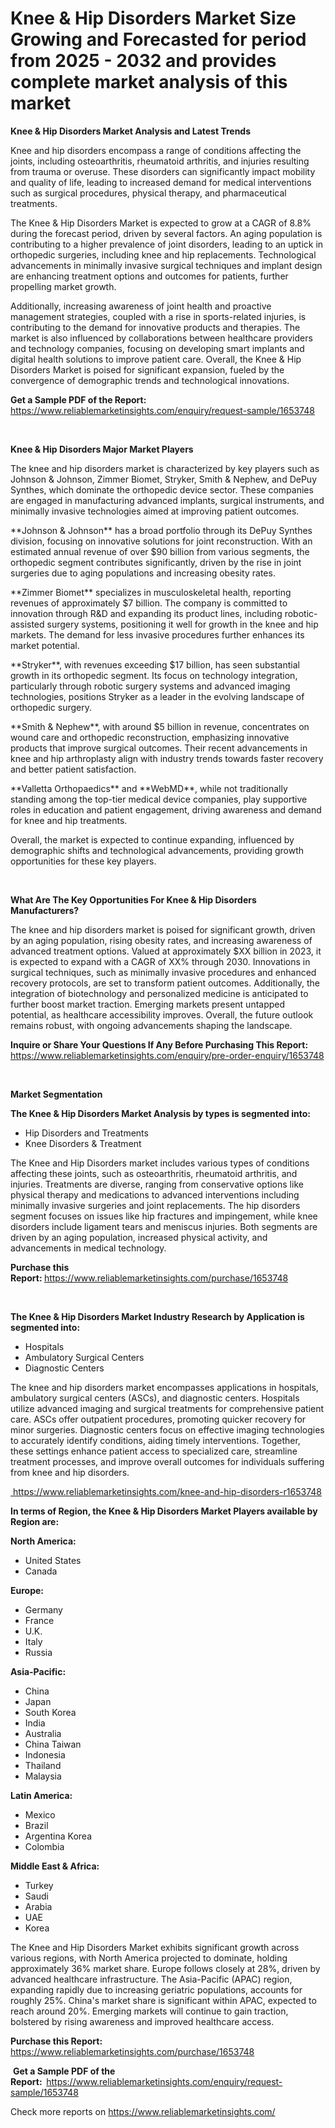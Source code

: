 <p><h1>Knee & Hip Disorders Market Size Growing and Forecasted for period from 2025 - 2032 and provides complete market analysis of this market</h1></p><p><strong>Knee & Hip Disorders Market Analysis and Latest Trends</strong></p>
<p><p>Knee and hip disorders encompass a range of conditions affecting the joints, including osteoarthritis, rheumatoid arthritis, and injuries resulting from trauma or overuse. These disorders can significantly impact mobility and quality of life, leading to increased demand for medical interventions such as surgical procedures, physical therapy, and pharmaceutical treatments.</p><p>The Knee & Hip Disorders Market is expected to grow at a CAGR of 8.8% during the forecast period, driven by several factors. An aging population is contributing to a higher prevalence of joint disorders, leading to an uptick in orthopedic surgeries, including knee and hip replacements. Technological advancements in minimally invasive surgical techniques and implant design are enhancing treatment options and outcomes for patients, further propelling market growth. </p><p>Additionally, increasing awareness of joint health and proactive management strategies, coupled with a rise in sports-related injuries, is contributing to the demand for innovative products and therapies. The market is also influenced by collaborations between healthcare providers and technology companies, focusing on developing smart implants and digital health solutions to improve patient care. Overall, the Knee & Hip Disorders Market is poised for significant expansion, fueled by the convergence of demographic trends and technological innovations.</p></p>
<p><strong>Get a Sample PDF of the Report:&nbsp;</strong> <a href="https://www.reliablemarketinsights.com/enquiry/request-sample/1653748?utm_campaign=2531&utm_medium=2&utm_source=Github&utm_content=ia&utm_term=08032025&utm_id=knee-hip-disorders">https://www.reliablemarketinsights.com/enquiry/request-sample/1653748</a></p>
<p>&nbsp;</p>
<p><strong>Knee & Hip Disorders Major Market Players</strong></p>
<p><p>The knee and hip disorders market is characterized by key players such as Johnson & Johnson, Zimmer Biomet, Stryker, Smith & Nephew, and DePuy Synthes, which dominate the orthopedic device sector. These companies are engaged in manufacturing advanced implants, surgical instruments, and minimally invasive technologies aimed at improving patient outcomes.</p><p>**Johnson & Johnson** has a broad portfolio through its DePuy Synthes division, focusing on innovative solutions for joint reconstruction. With an estimated annual revenue of over $90 billion from various segments, the orthopedic segment contributes significantly, driven by the rise in joint surgeries due to aging populations and increasing obesity rates.</p><p>**Zimmer Biomet** specializes in musculoskeletal health, reporting revenues of approximately $7 billion. The company is committed to innovation through R&D and expanding its product lines, including robotic-assisted surgery systems, positioning it well for growth in the knee and hip markets. The demand for less invasive procedures further enhances its market potential.</p><p>**Stryker**, with revenues exceeding $17 billion, has seen substantial growth in its orthopedic segment. Its focus on technology integration, particularly through robotic surgery systems and advanced imaging technologies, positions Stryker as a leader in the evolving landscape of orthopedic surgery.</p><p>**Smith & Nephew**, with around $5 billion in revenue, concentrates on wound care and orthopedic reconstruction, emphasizing innovative products that improve surgical outcomes. Their recent advancements in knee and hip arthroplasty align with industry trends towards faster recovery and better patient satisfaction.</p><p>**Valletta Orthopaedics** and **WebMD**, while not traditionally standing among the top-tier medical device companies, play supportive roles in education and patient engagement, driving awareness and demand for knee and hip treatments.</p><p>Overall, the market is expected to continue expanding, influenced by demographic shifts and technological advancements, providing growth opportunities for these key players.</p></p>
<p>&nbsp;</p>
<p><strong>What Are The Key Opportunities For Knee & Hip Disorders Manufacturers?</strong></p>
<p><p>The knee and hip disorders market is poised for significant growth, driven by an aging population, rising obesity rates, and increasing awareness of advanced treatment options. Valued at approximately $XX billion in 2023, it is expected to expand with a CAGR of XX% through 2030. Innovations in surgical techniques, such as minimally invasive procedures and enhanced recovery protocols, are set to transform patient outcomes. Additionally, the integration of biotechnology and personalized medicine is anticipated to further boost market traction. Emerging markets present untapped potential, as healthcare accessibility improves. Overall, the future outlook remains robust, with ongoing advancements shaping the landscape.</p></p>
<p><strong>Inquire or Share Your Questions If Any Before Purchasing This Report:</strong> <a href="https://www.reliablemarketinsights.com/enquiry/pre-order-enquiry/1653748?utm_campaign=2531&utm_medium=2&utm_source=Github&utm_content=ia&utm_term=08032025&utm_id=knee-hip-disorders">https://www.reliablemarketinsights.com/enquiry/pre-order-enquiry/1653748</a></p>
<p>&nbsp;</p>
<p><strong>Market Segmentation</strong></p>
<p><strong>The Knee & Hip Disorders Market Analysis by types is segmented into:</strong></p>
<p><ul><li>Hip Disorders and Treatments</li><li>Knee Disorders & Treatment</li></ul></p>
<p><p>The Knee and Hip Disorders market includes various types of conditions affecting these joints, such as osteoarthritis, rheumatoid arthritis, and injuries. Treatments are diverse, ranging from conservative options like physical therapy and medications to advanced interventions including minimally invasive surgeries and joint replacements. The hip disorders segment focuses on issues like hip fractures and impingement, while knee disorders include ligament tears and meniscus injuries. Both segments are driven by an aging population, increased physical activity, and advancements in medical technology.</p></p>
<p><strong>Purchase this Report:&nbsp;</strong><a href="https://www.reliablemarketinsights.com/purchase/1653748?utm_campaign=2531&utm_medium=2&utm_source=Github&utm_content=ia&utm_term=08032025&utm_id=knee-hip-disorders">https://www.reliablemarketinsights.com/purchase/1653748</a></p>
<p>&nbsp;</p>
<p><strong>The Knee & Hip Disorders Market Industry Research by Application is segmented into:</strong></p>
<p><ul><li>Hospitals</li><li>Ambulatory Surgical Centers</li><li>Diagnostic Centers</li></ul></p>
<p><p>The knee and hip disorders market encompasses applications in hospitals, ambulatory surgical centers (ASCs), and diagnostic centers. Hospitals utilize advanced imaging and surgical treatments for comprehensive patient care. ASCs offer outpatient procedures, promoting quicker recovery for minor surgeries. Diagnostic centers focus on effective imaging technologies to accurately identify conditions, aiding timely interventions. Together, these settings enhance patient access to specialized care, streamline treatment processes, and improve overall outcomes for individuals suffering from knee and hip disorders.</p></p>
<p><a href="https://www.reliablemarketinsights.com/knee-and-hip-disorders-r1653748?utm_campaign=2531&utm_medium=2&utm_source=Github&utm_content=ia&utm_term=08032025&utm_id=knee-hip-disorders">&nbsp;https://www.reliablemarketinsights.com/knee-and-hip-disorders-r1653748</a></p>
<p><strong>In terms of Region, the Knee & Hip Disorders Market Players available by Region are:</strong></p>
<p>
    <p> <strong> North America: </strong>
        <ul>
            <li>United States</li>
            <li>Canada</li>
        </ul>
        </p> 
    <p> <strong> Europe: </strong>
        <ul>
            <li>Germany</li>
            <li>France</li>
            <li>U.K.</li>
            <li>Italy</li>
            <li>Russia</li>
        </ul>
        </p> 
    <p> <strong> Asia-Pacific: </strong>
        <ul>
            <li>China</li>
            <li>Japan</li>
            <li>South Korea</li>
            <li>India</li>
            <li>Australia</li>
            <li>China Taiwan</li>
            <li>Indonesia</li>
            <li>Thailand</li>
            <li>Malaysia</li>
        </ul>
        </p> 
    <p> <strong> Latin America: </strong>
        <ul>
            <li>Mexico</li>
            <li>Brazil</li>
            <li>Argentina Korea</li>
            <li>Colombia</li>
        </ul>
        </p> 
    <p> <strong> Middle East & Africa: </strong>
        <ul>
            <li>Turkey</li>
            <li>Saudi</li>
            <li>Arabia</li>
            <li>UAE</li>
            <li>Korea</li>
        </ul>
    </p>
    </p>
<p><p>The Knee and Hip Disorders Market exhibits significant growth across various regions, with North America projected to dominate, holding approximately 36% market share. Europe follows closely at 28%, driven by advanced healthcare infrastructure. The Asia-Pacific (APAC) region, expanding rapidly due to increasing geriatric populations, accounts for roughly 25%. China's market share is significant within APAC, expected to reach around 20%. Emerging markets will continue to gain traction, bolstered by rising awareness and improved healthcare access.</p></p>
<p><strong>Purchase this Report: </strong><a href="https://www.reliablemarketinsights.com/purchase/1653748?utm_campaign=2531&utm_medium=2&utm_source=Github&utm_content=ia&utm_term=08032025&utm_id=knee-hip-disorders">https://www.reliablemarketinsights.com/purchase/1653748</a></p>
<p>&nbsp;<strong>Get a Sample PDF of the Report:&nbsp;&nbsp;</strong><a href="https://www.reliablemarketinsights.com/enquiry/request-sample/1653748?utm_campaign=2531&utm_medium=2&utm_source=Github&utm_content=ia&utm_term=08032025&utm_id=knee-hip-disorders">https://www.reliablemarketinsights.com/enquiry/request-sample/1653748</a></p>
<p><strong></strong></p>
<p>Check more reports on <a href="https://www.reliablemarketinsights.com/?utm_campaign=2531&utm_medium=2&utm_source=Github&utm_content=ia&utm_term=08032025&utm_id=knee-hip-disorders">https://www.reliablemarketinsights.com/</a></p>